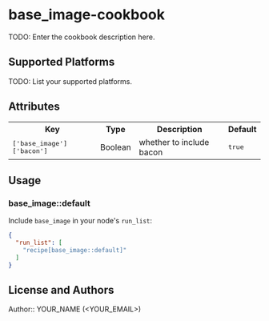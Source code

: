 # base_image-cookbook

TODO: Enter the cookbook description here.

## Supported Platforms

TODO: List your supported platforms.

## Attributes

<table>
  <tr>
    <th>Key</th>
    <th>Type</th>
    <th>Description</th>
    <th>Default</th>
  </tr>
  <tr>
    <td><tt>['base_image']['bacon']</tt></td>
    <td>Boolean</td>
    <td>whether to include bacon</td>
    <td><tt>true</tt></td>
  </tr>
</table>

## Usage

### base_image::default

Include `base_image` in your node's `run_list`:

```json
{
  "run_list": [
    "recipe[base_image::default]"
  ]
}
```

## License and Authors

Author:: YOUR_NAME (<YOUR_EMAIL>)
